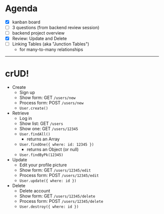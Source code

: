 # Agenda

- [x] kanban board
- [ ] 3 questions (from backend review session)
- [ ] backend project overview
- [x] Review: Update and Delete
- [ ] Linking Tables (aka "Junction Tables")
  - for many-to-many relationships


---

# crUD!

- Create
    - Sign up
    - Show form: GET `/users/new`
    - Process form: POST `/users/new`
    - `User.create()`
- Retrieve
    - Log in
    - Show list: GET `/users`
    - Show one: GET `/users/12345`
    - `User.findAll()`
        - returns an Array
    - `User.findOne({ where: id: 12345 })`
        - returns an Object (or null)
    - `User.findByPk(12345)`
- Update
    - Edit your profile picture
    - Show form: GET `/users/12345/edit`
    - Process form: POST `/users/12345/edit`    
    - `User.update({ where: id })`
- Delete
    - Delete account
    - Show form: GET `/users/12345/delete`
    - Process form: POST `/users/12345/delete`       
    - `User.destroy({ where: id })`

